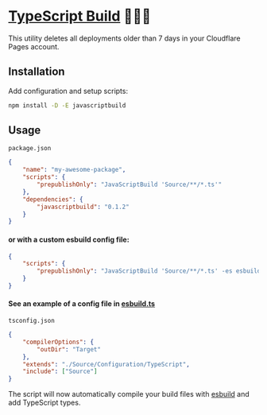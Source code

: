# [TypeScript Build] 🧑🏻‍💻

This utility deletes all deployments older than 7 days in your Cloudflare Pages account.

## Installation

Add configuration and setup scripts:

```sh
npm install -D -E javascriptbuild
```

## Usage

`package.json`

```json
{
	"name": "my-awesome-package",
	"scripts": {
		"prepublishOnly": "JavaScriptBuild 'Source/**/*.ts'"
	},
	"dependencies": {
		"javascriptbuild": "0.1.2"
	}
}
```

#### or with a custom esbuild config file:

```json
{
	"scripts": {
		"prepublishOnly": "JavaScriptBuild 'Source/**/*.ts' -es esbuild.ts"
	}
}
```

#### See an example of a config file in [esbuild.ts](Source/Configuration/esbuild.ts)

`tsconfig.json`

```json
{
	"compilerOptions": {
		"outDir": "Target"
	},
	"extends": "./Source/Configuration/TypeScript",
	"include": ["Source"]
}
```

The script will now automatically compile your build files with [esbuild] and
add TypeScript types.

[TypeScript Build]: https://npmjs.org/javascriptbuild
[esbuild]: https://npmjs.org/esbuild
